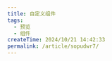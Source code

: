 ```yaml
---
title: 自定义组件
tags:
  - 预览
  - 组件
createTime: 2024/10/21 14:42:33
permalink: /article/sopudwr7/
---
```


